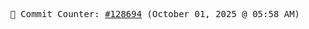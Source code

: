 <p align="center">
    <samp>
        📮 Commit Counter: <a href="https://github.com/Javascript-void0/Javascript-void0/commits/main">#128694</a> (October 01, 2025 @ 05:58 AM)
    </samp>
</p>